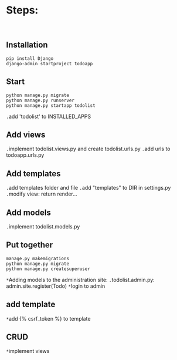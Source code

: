 <h1>Steps:</h1>
<br />

<h2>Installation</h2>

```
pip install Django
django-admin startproject todoapp
```

<h2>Start</h2>

```
python manage.py migrate
python manage.py runserver
python manage.py startapp todolist
```
`.`add 'todolist' to INSTALLED_APPS

<h2>Add views</h2>

`.`implement todolist.views.py and create todolist.urls.py
`.`add urls to todoapp.urls.py

<h2>Add templates</h2>

`.`add templates folder and file
`.`add "templates" to DIR in settings.py
`.`modify view: return render...

<h2>Add models</h2>

`.`implement todolist.models.py

<h2>Put together</h2>

```
manage.py makemigrations
python manage.py migrate
python manage.py createsuperuser
```

`*`Adding models to the administration site:
`.`todolist.admin.py: admin.site.register(Todo)
`*`login to admin

<h2>add template</h2>

`*`add {% csrf_token %} to template

<h2>CRUD</h2>

`*`implement views